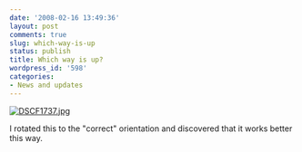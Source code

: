 ```yaml
---
date: '2008-02-16 13:49:36'
layout: post
comments: true
slug: which-way-is-up
status: publish
title: Which way is up?
wordpress_id: '598'
categories:
- News and updates
---
```


[![DSCF1737.jpg](http://www.phfactor.net/wp/wp-photos/thumb.20080216-124935-1.jpg)](http://www.phfactor.net/wp/wp-photos/20080216-124935-1.jpg)


I rotated this to the "correct" orientation and discovered that it   works better this way.


 
